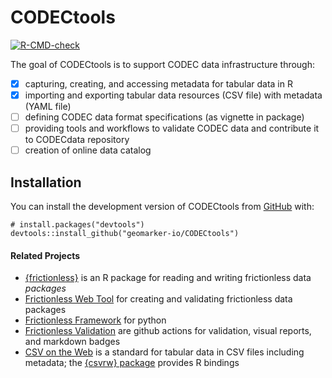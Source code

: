 # CODECtools

<!-- badges: start -->
[![R-CMD-check](https://github.com/geomarker-io/CODECtools/actions/workflows/R-CMD-check.yaml/badge.svg)](https://github.com/geomarker-io/CODECtools/actions/workflows/R-CMD-check.yaml)
<!-- badges: end -->

The goal of CODECtools is to support CODEC data infrastructure through:

- [x] capturing, creating, and accessing metadata for tabular data in R
- [x] importing and exporting tabular data resources (CSV file) with metadata (YAML file)
- [ ] defining CODEC data format specifications (as vignette in package)
- [ ] providing tools and workflows to validate CODEC data and contribute it to CODECdata repository
- [ ] creation of online data catalog

## Installation

You can install the development version of CODECtools from [GitHub](https://github.com/) with:

```
# install.packages("devtools")
devtools::install_github("geomarker-io/CODECtools")
```

#### Related Projects

- [{frictionless}](https://docs.ropensci.org/frictionless/index.html) is an R package for reading and writing frictionless data *packages*
- [Frictionless Web Tool](https://create.frictionlessdata.io/) for creating and validating frictionless data packages
- [Frictionless Framework](https://framework.frictionlessdata.io/docs/guides/introduction) for python
- [Frictionless Validation](https://repository.frictionlessdata.io/) are github actions for validation, visual reports, and markdown badges
- [CSV on the Web](https://w3c.github.io/csvw/syntax/) is a standard for tabular data in CSV files including metadata; the [{csvrw} package](https://robsteranium.github.io/csvwr/index.html) provides R bindings 
